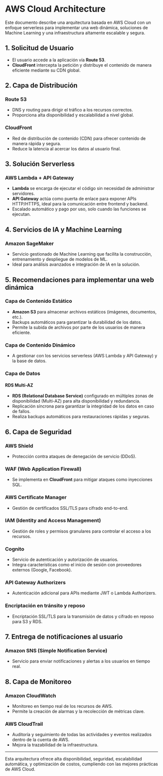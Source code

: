 # AWS Cloud Architecture

Este documento describe una arquitectura basada en AWS Cloud con un enfoque serverless para implementar una web dinámica, soluciones de Machine Learning y una infraestructura altamente escalable y segura.

## 1. Solicitud de Usuario

- El usuario accede a la aplicación vía **Route 53**.
- **CloudFront** intercepta la petición y distribuye el contenido de manera eficiente mediante su CDN global.

## 2. Capa de Distribución

### Route 53
- DNS y routing para dirigir el tráfico a los recursos correctos.
- Proporciona alta disponibilidad y escalabilidad a nivel global.

### CloudFront
- Red de distribución de contenido (CDN) para ofrecer contenido de manera rápida y segura.
- Reduce la latencia al acercar los datos al usuario final.

## 3. Solución Serverless

### AWS Lambda + API Gateway
- **Lambda** se encarga de ejecutar el código sin necesidad de administrar servidores.
- **API Gateway** actúa como puerta de enlace para exponer APIs HTTP/HTTPS, ideal para la comunicación entre frontend y backend.
- Escalado automático y pago por uso, solo cuando las funciones se ejecutan.

## 4. Servicios de IA y Machine Learning

### Amazon SageMaker
- Servicio gestionado de Machine Learning que facilita la construcción, entrenamiento y despliegue de modelos de ML.
- Ideal para análisis avanzados e integración de IA en la solución.

## 5. Recomendaciones para implementar una web dinámica

### Capa de Contenido Estático
- **Amazon S3** para almacenar archivos estáticos (imágenes, documentos, etc.).
- Backups automáticos para garantizar la durabilidad de los datos.
- Permite la subida de archivos por parte de los usuarios de manera eficiente.

### Capa de Contenido Dinámico
- A gestionar con los servicios serverless (AWS Lambda y API Gateway) y la base de datos.

### Capa de Datos

#### RDS Multi-AZ
- **RDS (Relational Database Service)** configurado en múltiples zonas de disponibilidad (Multi-AZ) para alta disponibilidad y redundancia.
- Replicación síncrona para garantizar la integridad de los datos en caso de fallos.
- Realiza backups automáticos para restauraciones rápidas y seguras.

## 6. Capa de Seguridad

### AWS Shield
- Protección contra ataques de denegación de servicio (DDoS).

### WAF (Web Application Firewall)
- Se implementa en **CloudFront** para mitigar ataques como inyecciones SQL.

### AWS Certificate Manager
- Gestión de certificados SSL/TLS para cifrado end-to-end.

### IAM (Identity and Access Management)
- Gestión de roles y permisos granulares para controlar el acceso a los recursos.

### Cognito
- Servicio de autenticación y autorización de usuarios.
- Integra características como el inicio de sesión con proveedores externos (Google, Facebook).

### API Gateway Authorizers
- Autenticación adicional para APIs mediante JWT o Lambda Authorizers.

### Encriptación en tránsito y reposo
- Encriptación SSL/TLS para la transmisión de datos y cifrado en reposo para S3 y RDS.

## 7. Entrega de notificaciones al usuario

### Amazon SNS (Simple Notification Service)
- Servicio para enviar notificaciones y alertas a los usuarios en tiempo real.

## 8. Capa de Monitoreo

### Amazon CloudWatch
- Monitoreo en tiempo real de los recursos de AWS.
- Permite la creación de alarmas y la recolección de métricas clave.

### AWS CloudTrail
- Auditoría y seguimiento de todas las actividades y eventos realizados dentro de la cuenta de AWS.
- Mejora la trazabilidad de la infraestructura.

---

Esta arquitectura ofrece alta disponibilidad, seguridad, escalabilidad automática, y optimización de costos, cumpliendo con las mejores prácticas de AWS Cloud.

